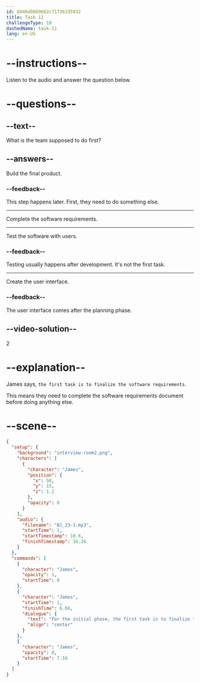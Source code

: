 ```yaml
---
id: 6846d0869662c71736335932
title: Task 11
challengeType: 19
dashedName: task-11
lang: en-US
---
```


<!-- (audio) James: For the initial phase, the first task is to finalize the software requirements by next Friday. -->

# --instructions--

Listen to the audio and answer the question below.

# --questions--

## --text--

What is the team supposed to do first?

## --answers--

Build the final product.

### --feedback--

This step happens later. First, they need to do something else.

---

Complete the software requirements.

---

Test the software with users.

### --feedback--

Testing usually happens after development. It's not the first task.

---

Create the user interface.

### --feedback--

The user interface comes after the planning phase.

## --video-solution--

2

# --explanation--

James says, `the first task is to finalize the software requirements`.

This means they need to complete the software requirements document before doing anything else.

# --scene--

```json
{
  "setup": {
    "background": "interview-room2.png",
    "characters": [
      {
        "character": "James",
        "position": {
          "x": 50,
          "y": 15,
          "z": 1.2
        },
        "opacity": 0
      }
    ],
    "audio": {
      "filename": "B1_23-1.mp3",
      "startTime": 1,
      "startTimestamp": 10.6,
      "finishTimestamp": 16.26
    }
  },
  "commands": [
    {
      "character": "James",
      "opacity": 1,
      "startTime": 0
    },
    {
      "character": "James",
      "startTime": 1,
      "finishTime": 6.66,
      "dialogue": {
        "text": "For the initial phase, the first task is to finalize the software requirements by next Friday.",
        "align": "center"
      }
    },
    {
      "character": "James",
      "opacity": 0,
      "startTime": 7.16
    }
  ]
}
```
